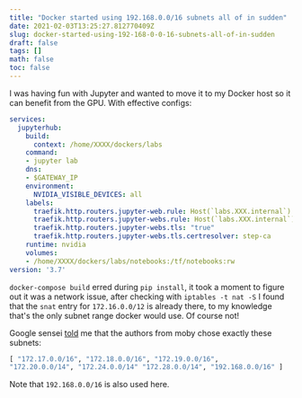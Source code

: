 ```yaml
---
title: "Docker started using 192.168.0.0/16 subnets all of in sudden"
date: 2021-02-03T13:25:27.812770409Z
slug: docker-started-using-192-168-0-0-16-subnets-all-of-in-sudden
draft: false
tags: []
math: false
toc: false
---
```


I was having fun with Jupyter and wanted to move it to my Docker host so it can benefit from the GPU. With effective configs:

<!--more-->

```yaml
services:
  jupyterhub:
    build:
      context: /home/XXXX/dockers/labs
    command:
    - jupyter lab
    dns:
    - $GATEWAY_IP
    environment:
      NVIDIA_VISIBLE_DEVICES: all
    labels:
      traefik.http.routers.jupyter-web.rule: Host(`labs.XXX.internal`)
      traefik.http.routers.jupyter-webs.rule: Host(`labs.XXX.internal`)
      traefik.http.routers.jupyter-webs.tls: "true"
      traefik.http.routers.jupyter-webs.tls.certresolver: step-ca
    runtime: nvidia
    volumes:
    - /home/XXXX/dockers/labs/notebooks:/tf/notebooks:rw
version: '3.7'
```

`docker-compose build` erred during `pip install`, it took a moment to figure out it was a network issue, after checking with `iptables -t nat -S` I found that the `snat` entry for `172.16.0.0/12` is already there, to my knowledge that's the only subnet range docker would use. Of course not!

Google sensei [told](https://github.com/moby/moby/issues/37823) me that the authors from moby chose exactly these subnets:

```python
[ "172.17.0.0/16", "172.18.0.0/16", "172.19.0.0/16",
"172.20.0.0/14", "172.24.0.0/14" "172.28.0.0/14", "192.168.0.0/16" ]
```

Note that `192.168.0.0/16` is also used here.


